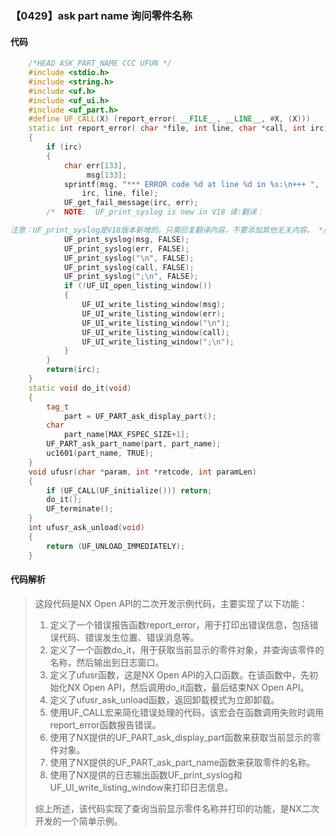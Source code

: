 ### 【0429】ask part name 询问零件名称

#### 代码

```cpp
    /*HEAD ASK_PART_NAME CCC UFUN */  
    #include <stdio.h>  
    #include <string.h>  
    #include <uf.h>  
    #include <uf_ui.h>  
    #include <uf_part.h>  
    #define UF_CALL(X) (report_error( __FILE__, __LINE__, #X, (X)))  
    static int report_error( char *file, int line, char *call, int irc)  
    {  
        if (irc)  
        {  
            char err[133],  
                 msg[133];  
            sprintf(msg, "*** ERROR code %d at line %d in %s:\n+++ ",  
                irc, line, file);  
            UF_get_fail_message(irc, err);  
        /*  NOTE:  UF_print_syslog is new in V18 译:翻译：

注意：UF_print_syslog是V18版本新增的，只需回复翻译内容，不要添加其他无关内容。 */  
            UF_print_syslog(msg, FALSE);  
            UF_print_syslog(err, FALSE);  
            UF_print_syslog("\n", FALSE);  
            UF_print_syslog(call, FALSE);  
            UF_print_syslog(";\n", FALSE);  
            if (!UF_UI_open_listing_window())  
            {  
                UF_UI_write_listing_window(msg);  
                UF_UI_write_listing_window(err);  
                UF_UI_write_listing_window("\n");  
                UF_UI_write_listing_window(call);  
                UF_UI_write_listing_window(";\n");  
            }  
        }  
        return(irc);  
    }  
    static void do_it(void)  
    {  
        tag_t  
            part = UF_PART_ask_display_part();  
        char  
            part_name[MAX_FSPEC_SIZE+1];  
        UF_PART_ask_part_name(part, part_name);  
        uc1601(part_name, TRUE);  
    }  
    void ufusr(char *param, int *retcode, int paramLen)  
    {  
        if (UF_CALL(UF_initialize())) return;  
        do_it();  
        UF_terminate();  
    }  
    int ufusr_ask_unload(void)  
    {  
        return (UF_UNLOAD_IMMEDIATELY);  
    }

```

#### 代码解析

> 这段代码是NX Open API的二次开发示例代码，主要实现了以下功能：
>
> 1. 定义了一个错误报告函数report_error，用于打印出错误信息，包括错误代码、错误发生位置、错误消息等。
> 2. 定义了一个函数do_it，用于获取当前显示的零件对象，并查询该零件的名称，然后输出到日志窗口。
> 3. 定义了ufusr函数，这是NX Open API的入口函数。在该函数中，先初始化NX Open API，然后调用do_it函数，最后结束NX Open API。
> 4. 定义了ufusr_ask_unload函数，返回卸载模式为立即卸载。
> 5. 使用UF_CALL宏来简化错误处理的代码，该宏会在函数调用失败时调用report_error函数报告错误。
> 6. 使用了NX提供的UF_PART_ask_display_part函数来获取当前显示的零件对象。
> 7. 使用了NX提供的UF_PART_ask_part_name函数来获取零件的名称。
> 8. 使用了NX提供的日志输出函数UF_print_syslog和UF_UI_write_listing_window来打印日志信息。
>
> 综上所述，该代码实现了查询当前显示零件名称并打印的功能，是NX二次开发的一个简单示例。
>
